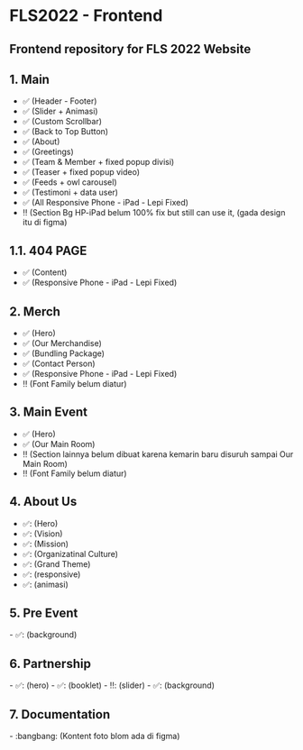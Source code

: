 # FLS2022 - Frontend

<h2>Frontend repository for FLS 2022 Website</h2>

<h2> 1. Main </h2>

- :white_check_mark: (Header - Footer)
- :white_check_mark: (Slider + Animasi)
- :white_check_mark: (Custom Scrollbar)
- :white_check_mark: (Back to Top Button)
- :white_check_mark: (About)
- :white_check_mark: (Greetings)
- :white_check_mark: (Team & Member + fixed popup divisi)
- :white_check_mark: (Teaser + fixed popup video)
- :white_check_mark: (Feeds + owl carousel)
- :white_check_mark: (Testimoni + data user)
- :white_check_mark: (All Responsive Phone - iPad - Lepi Fixed)
- :bangbang: (Section Bg HP-iPad belum 100% fix but still can use it, (gada design itu di figma)

<h2> 1.1. 404 PAGE </h2>

- :white_check_mark: (Content)
- :white_check_mark: (Responsive Phone - iPad - Lepi Fixed)

<h2> 2. Merch </h2>

- :white_check_mark: (Hero)
- :white_check_mark: (Our Merchandise)
- :white_check_mark: (Bundling Package)
- :white_check_mark: (Contact Person)
- :white_check_mark: (Responsive Phone - iPad - Lepi Fixed)
- :bangbang: (Font Family belum diatur)

<h2> 3. Main Event </h2>

- :white_check_mark: (Hero)
- :white_check_mark: (Our Main Room)
- :bangbang: (Section lainnya belum dibuat karena kemarin baru disuruh sampai Our Main Room)
- :bangbang: (Font Family belum diatur)

<h2> 4. About Us </h2>

- ✅: (Hero)
- ✅: (Vision)
- ✅: (Mission)
- ✅: (Organizatinal Culture)
- ✅: (Grand Theme)
- ✅: (responsive)
- ✅: (animasi)

<h2> 5. Pre Event </h2>
- ✅: (background)

<h2> 6. Partnership </h2>
- ✅: (hero)
- ✅: (booklet)
- ‼️: (slider)
- ✅: (background)

<h2> 7. Documentation </h2>
- :bangbang: (Kontent foto blom ada di figma)

